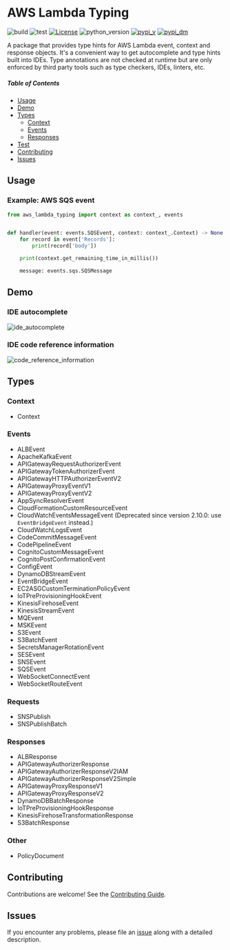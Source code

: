 # AWS Lambda Typing

![build](https://github.com/MousaZeidBaker/aws-lambda-typing/workflows/Publish/badge.svg)
![test](https://github.com/MousaZeidBaker/aws-lambda-typing/workflows/Test/badge.svg)
[![License](https://img.shields.io/badge/License-MIT-yellow)](LICENSE)
![python_version](https://img.shields.io/badge/python-%3E=3.6-blue.svg)
[![pypi_v](https://img.shields.io/pypi/v/aws-lambda-typing)](https://pypi.org/project/aws-lambda-typing)
[![pypi_dm](https://img.shields.io/pypi/dm/aws-lambda-typing)](https://pypi.org/project/aws-lambda-typing)

A package that provides type hints for AWS Lambda event, context and response
objects. It's a convenient way to get autocomplete and type hints built into
IDEs. Type annotations are not checked at runtime but are only enforced by third
party tools such as type checkers, IDEs, linters, etc.

##### Table of Contents
- [Usage](#usage)
- [Demo](#demo)
- [Types](#types)
  - [Context](#context)
  - [Events](#events)
  - [Responses](#responses)
- [Test](#test)
- [Contributing](#contributing)
- [Issues](#issues)

## Usage
### Example: AWS SQS event

```python
from aws_lambda_typing import context as context_, events


def handler(event: events.SQSEvent, context: context_.Context) -> None:
    for record in event['Records']:
        print(record['body'])

    print(context.get_remaining_time_in_millis())

    message: events.sqs.SQSMessage

```

## Demo
### IDE autocomplete
![ide_autocomplete](https://raw.githubusercontent.com/MousaZeidBaker/aws-lambda-typing/master/media/ide_autocomplete.gif)

### IDE code reference information
![code_reference_information](https://raw.githubusercontent.com/MousaZeidBaker/aws-lambda-typing/master/media/code_reference_information.gif)

## Types
### Context
- Context

### Events
- ALBEvent
- ApacheKafkaEvent
- APIGatewayRequestAuthorizerEvent
- APIGatewayTokenAuthorizerEvent
- APIGatewayHTTPAuthorizerEventV2
- APIGatewayProxyEventV1
- APIGatewayProxyEventV2
- AppSyncResolverEvent
- CloudFormationCustomResourceEvent
- CloudWatchEventsMessageEvent (Deprecated since version 2.10.0: use `EventBridgeEvent` instead.)
- CloudWatchLogsEvent
- CodeCommitMessageEvent
- CodePipelineEvent
- CognitoCustomMessageEvent
- CognitoPostConfirmationEvent
- ConfigEvent
- DynamoDBStreamEvent
- EventBridgeEvent
- EC2ASGCustomTerminationPolicyEvent
- IoTPreProvisioningHookEvent
- KinesisFirehoseEvent
- KinesisStreamEvent
- MQEvent
- MSKEvent
- S3Event
- S3BatchEvent
- SecretsManagerRotationEvent
- SESEvent
- SNSEvent
- SQSEvent
- WebSocketConnectEvent
- WebSocketRouteEvent

### Requests
- SNSPublish
- SNSPublishBatch

### Responses
- ALBResponse
- APIGatewayAuthorizerResponse
- APIGatewayAuthorizerResponseV2IAM
- APIGatewayAuthorizerResponseV2Simple
- APIGatewayProxyResponseV1
- APIGatewayProxyResponseV2
- DynamoDBBatchResponse
- IoTPreProvisioningHookResponse
- KinesisFirehoseTransformationResponse
- S3BatchResponse

### Other
- PolicyDocument

## Contributing

Contributions are welcome! See the [Contributing Guide](https://github.com/MousaZeidBaker/aws-lambda-typing/blob/master/CONTRIBUTING.md).

## Issues

If you encounter any problems, please file an
[issue](https://github.com/MousaZeidBaker/aws-lambda-typing/issues) along with a
detailed description.
